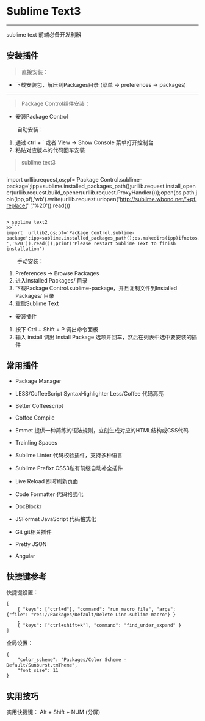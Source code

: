 # Sublime Text3

----------------

sublime text 前端必备开发利器

## 安装插件 ##


>直接安装：

* 下载安装包，解压到Packages目录 (菜单 -> preferences -> packages)

***

>Package Control组件安装：

* 安装Package Control

　　自动安装：
1. 通过 ctrl + ` 或者 View -> Show Console 菜单打开控制台
2. 粘贴对应版本的代码回车安装

> sublime text3
>>```
import  urllib.request,os;pf='Package Control.sublime-package';ipp=sublime.installed_packages_path();urllib.request.install_opener(urllib.request.build_opener(urllib.request.ProxyHandler()));open(os.path.join(ipp,pf),'wb').write(urllib.request.urlopen('http://sublime.wbond.net/'+pf.replace(' ','%20')).read())
```

> sublime text2
>>```
import  urllib2,os;pf='Package Control.sublime-package';ipp=sublime.installed_packages_path();os.makedirs(ipp)ifnotos.path.exists(ipp)elseNone;urllib2.install_opener(urllib2.build_opener(urllib2.ProxyHandler()));open(os.path.join(ipp,pf),'wb').write(urllib2.urlopen('http://sublime.wbond.net/'+pf.replace(' ','%20')).read());print('Please restart Sublime Text to finish installation')
```

　　手动安装：
1. Preferences -> Browse Packages
2. 进入Installed Packages/ 目录
3. 下载Package Control.sublime-package，并且复制文件到Installed Packages/ 目录
4. 重启Sublime Text

* 安装插件

1. 按下 Ctrl + Shift + P 调出命令面板
2. 输入 install 调出 Install Package 选项并回车，然后在列表中选中要安装的插件

## 常用插件 ##

- Package Manager

- LESS/CoffeeScript SyntaxHighlighter Less/Coffee 代码高亮

- Better Coffeescript

- Coffee Compile

- Emmet 提供一种简练的语法规则，立刻生成对应的HTML结构或CSS代码

- Trainling Spaces

- Sublime Linter 代码校验插件，支持多种语言

- Sublime Prefixr CSS3私有前缀自动补全插件

- Live Reload 即时刷新页面

- Code Formatter 代码格式化

- DocBlockr

- JSFormat JavaScript 代码格式化

- Git git相关插件

- Pretty JSON

- Angular

## 快捷键参考 ##

快捷键设置：
```
[
    { "keys": ["ctrl+d"], "command": "run_macro_file", "args": {"file": "res://Packages/Default/Delete Line.sublime-macro"} }
    ,
    { "keys": ["ctrl+shift+k"], "command": "find_under_expand" }
]
```

全局设置：
```
{
    "color_scheme": "Packages/Color Scheme - Default/Sunburst.tmTheme",
    "font_size": 11
}
```

## 实用技巧 ##

实用快捷键：
Alt + Shift + NUM (分屏)
